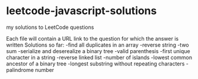# leetcode-javascript-solutions
my solutions to LeetCode questions

Each file will contain a URL link to the question for which the answer is written
Solutions so far:
  -find all duplicates in an array
  -reverse string
  -two sum
  -serialize and deserealize a binary tree
  -valid parenthesis
  -first unique character in a string
  -reverse linked list
  -number of islands
  -lowest common ancestor of a binary tree
  -longest substring without repeating characters
  -palindrome number